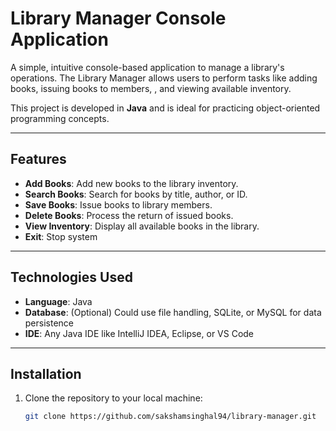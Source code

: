 # Library Manager Console Application

A simple, intuitive console-based application to manage a library's operations. The Library Manager allows users to perform tasks like adding books, issuing books to members, , and viewing available inventory.

This project is developed in **Java** and is ideal for practicing object-oriented programming concepts.

---

## Features

- **Add Books**: Add new books to the library inventory.
- **Search Books**: Search for books by title, author, or ID.
- **Save Books**: Issue books to library members.
- **Delete Books**: Process the return of issued books.
- **View Inventory**: Display all available books in the library.
- **Exit**: Stop system


---

## Technologies Used

- **Language**: Java
- **Database**: (Optional) Could use file handling, SQLite, or MySQL for data persistence
- **IDE**: Any Java IDE like IntelliJ IDEA, Eclipse, or VS Code

---

## Installation

1. Clone the repository to your local machine:
   ```bash
   git clone https://github.com/sakshamsinghal94/library-manager.git
